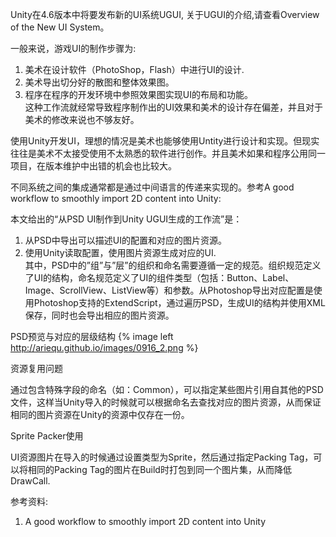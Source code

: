 Unity在4.6版本中将要发布新的UI系统UGUI, 关于UGUI的介绍,请查看Overview of the New UI System。

一般来说，游戏UI的制作步骤为:  
1. 美术在设计软件（PhotoShop，Flash）中进行UI的设计.  
2. 美术导出切分好的散图和整体效果图。  
3. 程序在程序的开发环境中参照效果图实现UI的布局和功能。  
这种工作流就经常导致程序制作出的UI效果和美术的设计存在偏差，并且对于美术的修改来说也不够友好。

使用Unity开发UI，理想的情况是美术也能够使用Untity进行设计和实现。但现实往往是美术不太接受使用不太熟悉的软件进行创作。并且美术如果和程序公用同一项目，在版本维护中出错的机会也比较大。

不同系统之间的集成通常都是通过中间语言的传递来实现的。参考A good workflow to smoothly import 2D content into Unity:

本文给出的“从PSD UI制作到Unity UGUI生成的工作流”是：  
1. 从PSD中导出可以描述UI的配置和对应的图片资源。  
2. 使用Unity读取配置，使用图片资源生成对应的UI.  
其中，PSD中的”组”与”层”的组织和命名需要遵循一定的规范。组织规范定义了UI的结构，命名规范定义了UI的组件类型（包括：Button、Label、Image、ScrollView、ListView等）和参数。从Photoshop导出对应配置是使用Photoshop支持的ExtendScript，通过遍历PSD，生成UI的结构并使用XML保存，同时也会导出相应的图片资源。

PSD预览与对应的层级结构
{% image left http://ariequ.github.io/images/0916_2.png %}


资源复用问题

通过包含特殊字段的命名（如：Common），可以指定某些图片引用自其他的PSD文件，这样当Unity导入的时候就可以根据命名去查找对应的图片资源，从而保证相同的图片资源在Unity的资源中仅存在一份。

Sprite Packer使用

UI资源图片在导入的时候通过设置类型为Sprite，然后通过指定Packing Tag，可以将相同的Packing Tag的图片在Build时打包到同一个图片集，从而降低DrawCall.

参考资料:
1. A good workflow to smoothly import 2D content into Unity
